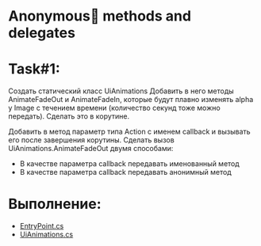 # Anonymous🥸 methods and delegates
# Task#1:
Создать статический класс UiAnimations 
Добавить в него методы AnimateFadeOut и AnimateFadeIn, которые будут плавно изменять alpha у Image c течением времени (количество секунд тоже можно передать).
Сделать это в корутине.

Добавить в метод параметр типа Action с именем callback и вызывать его после завершения корутины.
Сделать вызов UiAnimations.AnimateFadeOut двумя способами:
- В качестве параметра callback передавать именованный метод
- В качестве параметра callback передавать анонимный метод


# Выполнение:
- [EntryPoint.cs](https://github.com/BashkaCoder/Unity_practice_2/blob/Task1/Assets/Scripts/EntryPoint.cs)
- [UiAnimations.cs](https://github.com/BashkaCoder/Unity_practice_2/blob/Task1/Assets/Scripts/UiAnimations.cs)
